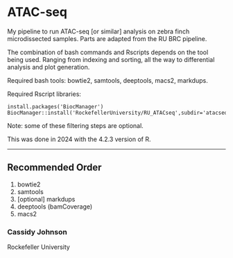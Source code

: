 # ATAC-seq
My pipeline to run ATAC-seq [or similar] analysis on zebra finch microdissected samples. Parts are adapted from the RU BRC pipeline.

The combination of bash commands and Rscripts depends on the tool being used. Ranging from indexing and sorting, all the way to differential analysis and plot generation.

Required bash tools: bowtie2, samtools, deeptools, macs2, markdups.

Required Rscript libraries: 
```
install.packages('BiocManager')
BiocManager::install('RockefellerUniversity/RU_ATACseq',subdir='atacseq')
```
Note: some of these filtering steps are optional.

This was done in 2024 with the 4.2.3 version of R.

****

## Recommended Order
1. bowtie2
2. samtools
3. [optional] markdups
4. deeptools (bamCoverage)
5. macs2 

### Cassidy Johnson
Rockefeller University
